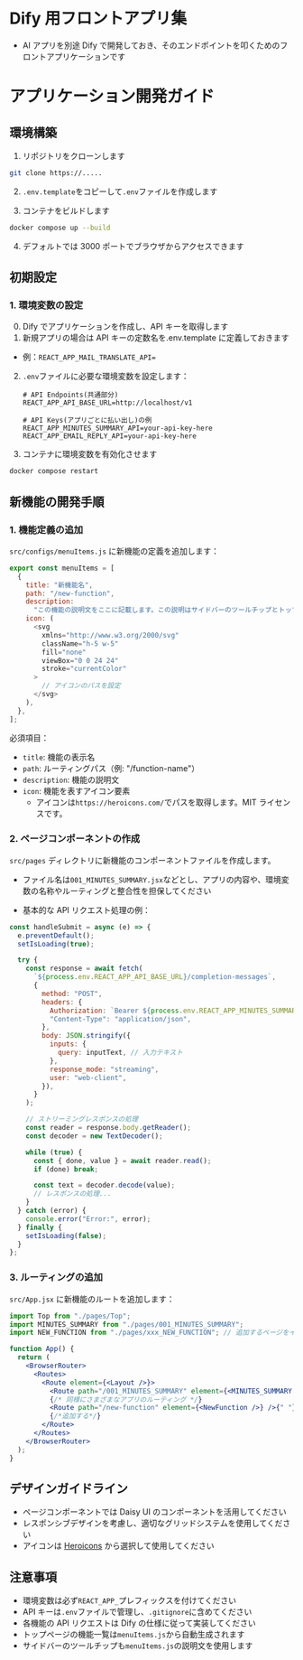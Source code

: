 # Dify 用フロントアプリ集

- AI アプリを別途 Dify で開発しておき、そのエンドポイントを叩くためのフロントアプリケーションです

# アプリケーション開発ガイド

## 環境構築

1. リポジトリをクローンします

```bash
git clone https://.....
```

2. `.env.template`をコピーして`.env`ファイルを作成します

3. コンテナをビルドします

```bash
docker compose up --build
```

4. デフォルトでは 3000 ポートでブラウザからアクセスできます

## 初期設定

### 1. 環境変数の設定

0. Dify でアプリケーションを作成し、API キーを取得します
1. 新規アプリの場合は API キーの定数名を.env.template に定義しておきます

- 例：`REACT_APP_MAIL_TRANSLATE_API= `

2. `.env`ファイルに必要な環境変数を設定します：

   ```env
   # API Endpoints(共通部分)
   REACT_APP_API_BASE_URL=http://localhost/v1

   # API Keys(アプリごとに払い出し)の例
   REACT_APP_MINUTES_SUMMARY_API=your-api-key-here
   REACT_APP_EMAIL_REPLY_API=your-api-key-here
   ```

3. コンテナに環境変数を有効化させます

```bash
docker compose restart
```

## 新機能の開発手順

### 1. 機能定義の追加

`src/configs/menuItems.js` に新機能の定義を追加します：

```javascript
export const menuItems = [
  {
    title: "新機能名",
    path: "/new-function",
    description:
      "この機能の説明文をここに記載します。この説明はサイドバーのツールチップとトップページの機能一覧で使用されます。",
    icon: (
      <svg
        xmlns="http://www.w3.org/2000/svg"
        className="h-5 w-5"
        fill="none"
        viewBox="0 0 24 24"
        stroke="currentColor"
      >
        // アイコンのパスを設定
      </svg>
    ),
  },
];
```

必須項目：

- `title`: 機能の表示名
- `path`: ルーティングパス（例: "/function-name"）
- `description`: 機能の説明文
- `icon`: 機能を表すアイコン要素
  - アイコンは`https://heroicons.com/`でパスを取得します。MIT ライセンスです。

### 2. ページコンポーネントの作成

`src/pages` ディレクトリに新機能のコンポーネントファイルを作成します。

- ファイル名は`001_MINUTES_SUMMARY.jsx`などとし、アプリの内容や、環境変数の名称やルーティングと整合性を担保してください

- 基本的な API リクエスト処理の例：

```jsx
const handleSubmit = async (e) => {
  e.preventDefault();
  setIsLoading(true);

  try {
    const response = await fetch(
      `${process.env.REACT_APP_API_BASE_URL}/completion-messages`,
      {
        method: "POST",
        headers: {
          Authorization: `Bearer ${process.env.REACT_APP_MINUTES_SUMMARY_API}`,
          "Content-Type": "application/json",
        },
        body: JSON.stringify({
          inputs: {
            query: inputText, // 入力テキスト
          },
          response_mode: "streaming",
          user: "web-client",
        }),
      }
    );

    // ストリーミングレスポンスの処理
    const reader = response.body.getReader();
    const decoder = new TextDecoder();

    while (true) {
      const { done, value } = await reader.read();
      if (done) break;

      const text = decoder.decode(value);
      // レスポンスの処理...
    }
  } catch (error) {
    console.error("Error:", error);
  } finally {
    setIsLoading(false);
  }
};
```

### 3. ルーティングの追加

`src/App.jsx` に新機能のルートを追加します：

```jsx
import Top from "./pages/Top";
import MINUTES_SUMMARY from "./pages/001_MINUTES_SUMMARY";
import NEW_FUNCTION from "./pages/xxx_NEW_FUNCTION"; // 追加するページをインポートする。この定義も整合性は意識する

function App() {
  return (
    <BrowserRouter>
      <Routes>
        <Route element={<Layout />}>
          <Route path="/001_MINUTES_SUMMARY" element={<MINUTES_SUMMARY />} />
          {/* 同様にさまざまなアプリのルーティング */}
          <Route path="/new-function" element={<NewFunction />} />{" "}
          {/*追加する*/}
        </Route>
      </Routes>
    </BrowserRouter>
  );
}
```

## デザインガイドライン

- ページコンポーネントでは Daisy UI のコンポーネントを活用してください
- レスポンシブデザインを考慮し、適切なグリッドシステムを使用してください
- アイコンは [Heroicons](https://heroicons.com/) から選択して使用してください

## 注意事項

- 環境変数は必ず`REACT_APP_`プレフィックスを付けてください
- API キーは`.env`ファイルで管理し、`.gitignore`に含めてください
- 各機能の API リクエストは Dify の仕様に従って実装してください
- トップページの機能一覧は`menuItems.js`から自動生成されます
- サイドバーのツールチップも`menuItems.js`の説明文を使用します

